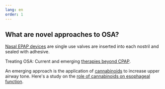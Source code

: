 ```yaml
---
lang: en
order: 1
---
```


What are novel approaches to OSA?
-------------

<a href="https://www.ncbi.nlm.nih.gov/pubmed/21461326" target="blank_">Nasal EPAP devices</a> are single use valves are inserted into each nostril and sealed with adhesive.

Treating OSA: Current and emerging <a href="https://onlinelibrary.wiley.com/doi/full/10.1111/resp.13144" target="blank_">therapies beyond CPAP</a>.

An emerging approach is the application of <a href="https://www.ncbi.nlm.nih.gov/pmc/articles/PMC4242689/">cannabinoids</a> to increase upper airway tone. Here's a study on the <a href="https://www.ncbi.nlm.nih.gov/pmc/articles/PMC5665514/">role of cannabinoids on esophageal function</a>. 
